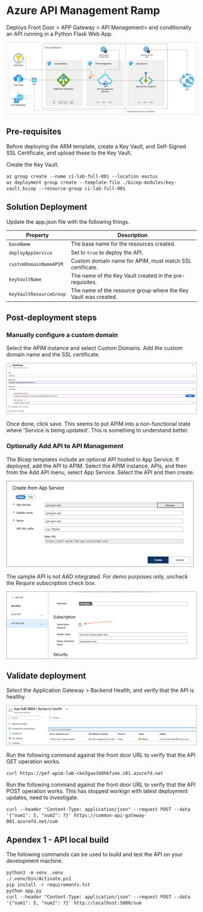 # Azure API Management Ramp

Deploys Front Door > APP Gateway > API Management> and conditionally an API running in a Python Flask Web App.

![](/images/arch-diagram.png)

## Pre-requisites

Before deploying the ARM template, create a Key Vault, and Self-Signed SSL Certificate, and upload these to the Key Vault.

Create the Key Vault.

```
az group create --name ci-lab-full-001 --location eastus
az deployment group create --template-file ./bicep-modules/key-vault.bicep --resource-group ci-lab-full-001 
```

## Solution Deployment

Update the app.json file with the following things.

| Property | Description |
| --- | --- |
| `baseName` | The base name for the resources created. |
| `deployAppService` | Set to `true` to deploy the API. |
| `customDomainNameAPIM` | Custom domain name for APIM, must match SSL certificate. |
| `keyVaultName` | The name of the Key Vault created in the pre-requisites. |
| `keyVaultResourceGroup` | The name of the resource group where the Key Vault was created. |

## Post-deployment steps

### Manually configure a custom domain

Select the APIM instance and select Custom Domains. Add the custom domain name and the SSL certificate.

![](/images/custom-domain.png)

Once done, click save. This seems to put APIM into a non-functional state where 'Service is being updated'. This is something to understand better.

### Optionally Add API to API Management

The Bicep templates include an optional API hosted in App Service. If deployed, add the API to APIM. Select the APIM instance, APIs, and then from the Add API menu, select App Service. Select the API and then create.

![](/images/api.png)

The sample API is not AAD integrated. For demo purposes only, uncheck the Require subscription check box.

![](/images/api-subscription.png)

## Validate deployment

Select the Application Gateway > Backend Health, and verify that the API is healthy.

![](/images/backend-health.png)

Run the following command against the front door URL to verify that the API GET operation works.

```
curl https://pef-apim-lab-cke3gaa3ddhbfzee.z01.azurefd.net
```

Run the following command against the front door URL to verify that the API POST operation works. This has stopped workign with latest deployment updates, need to investigate.

```
curl --header "Content-Type: application/json" --request POST --data '{"num1": 5, "num2": 7}' https://common-api-gateway-001.azurefd.net/sum
```

## Apendex 1 - API local build

The following commands can be used to build and test the API on your development machine.

```
python3 -m venv .venv
./.venv/bin/Activate.ps1
pip install -r requirements.txt
python app.py
curl --header "Content-Type: application/json" --request POST --data '{"num1": 5, "num2": 7}' http://localhost:5000/sum
```
